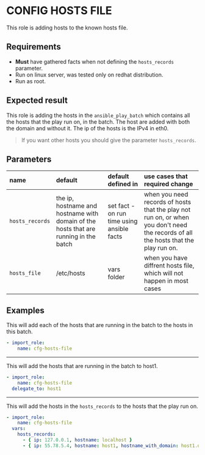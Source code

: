# CONFIG HOSTS FILE
This role is adding hosts to the known hosts file.

## Requirements

- **Must** have gathered facts when not defining the `hosts_records` parameter.
- Run on linux server, was tested only on redhat distribution.
- Run as root.

## Expected result
This role is adding the hosts in the `ansible_play_batch` which contains all the hosts that the play run on, in the batch.
The host are added with both the domain and without it. 
The ip of the hosts is the IPv4 in eth0.

> If you want other hosts you should give the parameter `hosts_records`.

## Parameters

| name | default | default defined in | use cases that required change |
|:---|:---|:-------|:---|
| `hosts_records` | the ip, hostname and hostname with domain of the hosts that are running in the batch | set fact - on run time using ansible facts | when you need records of hosts that the play not run on, or when you don't need the records of all the hosts that the play run on. |
| `hosts_file` | /etc/hosts | vars folder | when you have diffrent hosts file, which will not happen in most cases |

## Examples
This will add each of the hosts that are running in the batch to the hosts in this batch.
```yaml
- import_role:
    name: cfg-hosts-file
```
---
This will add the hosts that are running in the batch to host1.
```yaml
- import_role:
    name: cfg-hosts-file
  delegate_to: host1
```
---
This will add the hosts in the `hosts_records` to the hosts that the play run on.
```yaml
- import_role:
    name: cfg-hosts-file
  vars:
    hosts_records:
      - { ip: 127.0.0.1, hostname: localhost }
      - { ip: 55.78.5.4, hostname: host1, hostname_with_domain: host1.domain }
```
